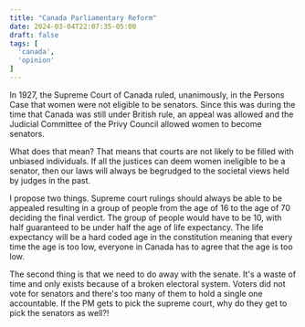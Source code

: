 ```yaml
---
title: "Canada Parliamentary Reform"
date: 2024-03-04T22:07:35-05:00
draft: false
tags: [
  'canada',
  'opinion'
]
---
```


In 1927, the Supreme Court of Canada ruled, unanimously, in the Persons Case that women were not eligible to be senators. Since this was during the time that Canada was still under British rule, an appeal was allowed and the Judicial Committee of the Privy Council allowed women to become senators.

What does that mean? That means that courts are not likely to be filled with unbiased individuals. If all the justices can deem women ineligible to be a senator, then our laws will always be begrudged to the societal views held by judges in the past.

I propose two things. Supreme court rulings should always be able to be appealed resulting in a group of people from the age of 16 to the age of 70 deciding the final verdict. The group of people would have to be 10, with half guaranteed to be under half the age of life expectancy. The life expectancy will be a hard coded age in the constitution meaning that every time the age is too low, everyone in Canada has to agree that the age is too low.

The second thing is that we need to do away with the senate. It's a waste of time and only exists because of a broken electoral system. Voters did not vote for senators and there's too many of them to hold a single one accountable. If the PM gets to pick the supreme court, why do they get to pick the senators as well?!
